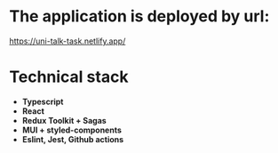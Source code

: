 # The application is deployed by url: 
  https://uni-talk-task.netlify.app/

# Technical stack
- **Typescript**
- **React**
- **Redux Toolkit + Sagas**
- **MUI + styled-components**
- **Eslint, Jest, Github actions**

